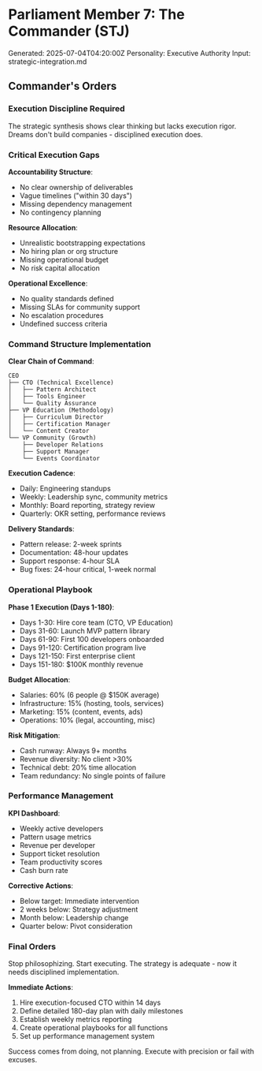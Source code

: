 # Parliament Member 7: The Commander (STJ)
Generated: 2025-07-04T04:20:00Z
Personality: Executive Authority
Input: strategic-integration.md

## Commander's Orders

### Execution Discipline Required

The strategic synthesis shows clear thinking but lacks execution rigor. Dreams don't build companies - disciplined execution does.

### Critical Execution Gaps

**Accountability Structure**:
- No clear ownership of deliverables
- Vague timelines ("within 30 days")
- Missing dependency management
- No contingency planning

**Resource Allocation**:
- Unrealistic bootstrapping expectations
- No hiring plan or org structure
- Missing operational budget
- No risk capital allocation

**Operational Excellence**:
- No quality standards defined
- Missing SLAs for community support
- No escalation procedures
- Undefined success criteria

### Command Structure Implementation

**Clear Chain of Command**:
```
CEO
├── CTO (Technical Excellence)
│   ├── Pattern Architect
│   ├── Tools Engineer
│   └── Quality Assurance
├── VP Education (Methodology)
│   ├── Curriculum Director
│   ├── Certification Manager
│   └── Content Creator
└── VP Community (Growth)
    ├── Developer Relations
    ├── Support Manager
    └── Events Coordinator
```

**Execution Cadence**:
- Daily: Engineering standups
- Weekly: Leadership sync, community metrics
- Monthly: Board reporting, strategy review
- Quarterly: OKR setting, performance reviews

**Delivery Standards**:
- Pattern release: 2-week sprints
- Documentation: 48-hour updates
- Support response: 4-hour SLA
- Bug fixes: 24-hour critical, 1-week normal

### Operational Playbook

**Phase 1 Execution (Days 1-180)**:
- Days 1-30: Hire core team (CTO, VP Education)
- Days 31-60: Launch MVP pattern library
- Days 61-90: First 100 developers onboarded
- Days 91-120: Certification program live
- Days 121-150: First enterprise client
- Days 151-180: $100K monthly revenue

**Budget Allocation**:
- Salaries: 60% (6 people @ $150K average)
- Infrastructure: 15% (hosting, tools, services)
- Marketing: 15% (content, events, ads)
- Operations: 10% (legal, accounting, misc)

**Risk Mitigation**:
- Cash runway: Always 9+ months
- Revenue diversity: No client >30%
- Technical debt: 20% time allocation
- Team redundancy: No single points of failure

### Performance Management

**KPI Dashboard**:
- Weekly active developers
- Pattern usage metrics
- Revenue per developer
- Support ticket resolution
- Team productivity scores
- Cash burn rate

**Corrective Actions**:
- Below target: Immediate intervention
- 2 weeks below: Strategy adjustment
- Month below: Leadership change
- Quarter below: Pivot consideration

### Final Orders

Stop philosophizing. Start executing. The strategy is adequate - now it needs disciplined implementation.

**Immediate Actions**:
1. Hire execution-focused CTO within 14 days
2. Define detailed 180-day plan with daily milestones
3. Establish weekly metrics reporting
4. Create operational playbooks for all functions
5. Set up performance management system

Success comes from doing, not planning. Execute with precision or fail with excuses.